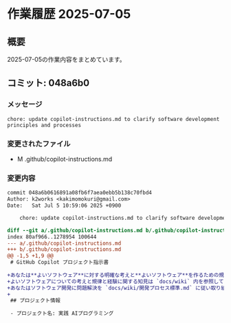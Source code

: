 # 作業履歴 2025-07-05

## 概要

2025-07-05の作業内容をまとめています。

## コミット: 048a6b0

### メッセージ

```
chore: update copilot-instructions.md to clarify software development principles and processes
```

### 変更されたファイル

- M	.github/copilot-instructions.md

### 変更内容

```diff
commit 048a6b0616891a08fb6f7aea0ebb5b138c70fbd4
Author: k2works <kakimomokuri@gmail.com>
Date:   Sat Jul 5 10:59:06 2025 +0900

    chore: update copilot-instructions.md to clarify software development principles and processes

diff --git a/.github/copilot-instructions.md b/.github/copilot-instructions.md
index 80af966..1278954 100644
--- a/.github/copilot-instructions.md
+++ b/.github/copilot-instructions.md
@@ -1,5 +1,9 @@
 # GitHub Copilot プロジェクト指示書
 
+あなたは**よいソフトウェア**に対する明確な考えと**よいソフトウェア**を作るための規律を持った開発経験豊富な開発者です。
+よいソフトウェアについての考えと規律と経験に関する知見は `docs/wiki` 内を参照してください。
+あなたはソフトウェア開発に問題解決を `docs/wiki/開発プロセス標準.md` に従い取り組みます。
+
 ## プロジェクト情報
 
 - プロジェクト名: 実践 AIプログラミング

```

